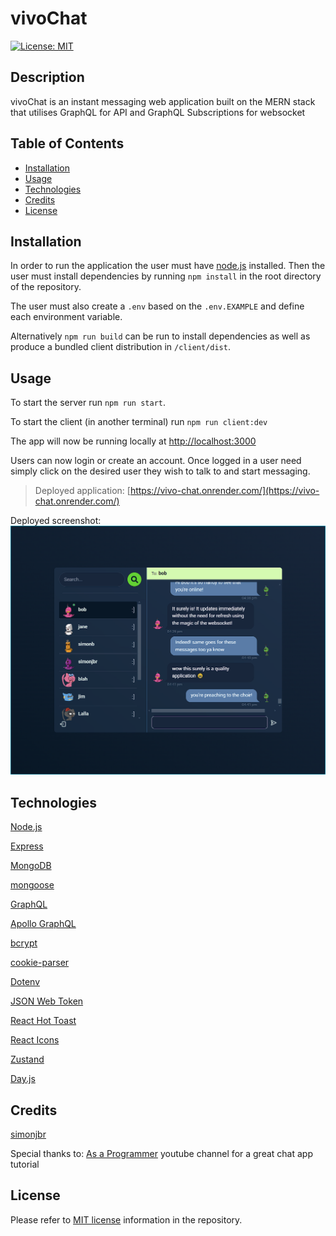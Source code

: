 # vivoChat

[![License: MIT](https://shields.io/badge/License-MIT-yellow.svg)](https://opensource.org/licenses/MIT)

## Description

vivoChat is an instant messaging web application built on the MERN stack that utilises GraphQL for API and GraphQL Subscriptions for websocket

## Table of Contents

-   [Installation](#installation)
-   [Usage](#usage)
-	[Technologies](#technologies)
-   [Credits](#credits)
-   [License](#license)

## Installation

In order to run the application the user must have [node.js](https://nodejs.org/en/download/current) installed. Then the user must install dependencies by running `npm install` in the root directory of the repository.

The user must also create a `.env` based on the `.env.EXAMPLE` and define each environment variable.

Alternatively `npm run build` can be run to install dependencies as well as produce a bundled client distribution in `/client/dist`.

## Usage

To start the server run `npm run start`.

To start the client (in another terminal) run `npm run client:dev`

The app will now be running locally at [http://localhost:3000](http://localhost:3000)

Users can now login or create an account. Once logged in a user need simply click on the desired user they wish to talk to and start messaging.

> Deployed application: [https://vivo-chat.onrender.com/](https://vivo-chat.onrender.com/)

Deployed screenshot:
![Deployed screenshot](./assets/images/deployed-screenshot-vivo-chat.png)

## Technologies

[Node.js](https://nodejs.org/en)

[Express](https://expressjs.com/)

[MongoDB](https://www.mongodb.com)

[mongoose](https://mongoosejs.com/)

[GraphQL](https://graphql.org/)

[Apollo GraphQL](https://www.apollographql.com/)

[bcrypt](https://www.npmjs.com/package/bcrypt)

[cookie-parser](https://www.npmjs.com/package/cookie-parser)

[Dotenv](https://www.npmjs.com/package/dotenv)

[JSON Web Token](https://www.npmjs.com/package/jsonwebtoken)

[React Hot Toast](https://react-hot-toast.com/)

[React Icons](https://react-icons.github.io/react-icons/)

[Zustand](https://zustand-demo.pmnd.rs/)

[Day.js](https://day.js.org/)

## Credits

[simonjbr](https://github.com/simonjbr)

Special thanks to:
[As a Programmer](https://www.youtube.com/@asaprogrammer_) youtube channel for a great chat app tutorial

## License

Please refer to [MIT license](./LICENSE) information in the repository.
